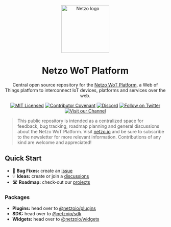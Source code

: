 <p align="center">
  <a href="https://netzo.io" rel="noopener" target="_blank">
    <img width="150" src="https://netzo.io/img/netzo-symbol-light.svg" alt="Netzo logo" />
  </a>
</p>

<h1 align="center">Netzo WoT Platform</h1>

<p align="center">
  Central open source repository for the <a href="https://app.netzo.io" target="_blank">Netzo WoT Platform</a>, a Web of Things platform to interconnect IoT devices, platforms and services over the web.
</p>

<div align="center">

[![MIT Licensed](https://img.shields.io/github/license/netzoio/netzo)](https://github.com/netzoio/netzo/tree/main/LICENSE)
[![Contributor Covenant](https://img.shields.io/badge/Contributor%20Covenant-2.1-4baaaa.svg)](CODE_OF_CONDUCT.md)
[![Discord](https://discord.com/api/guilds/790465167523577887/widget.png)](https://discord.gg/6wQRmrcPXp)
[![Follow on Twitter](https://img.shields.io/twitter/follow/netzoio.svg?label=follow+netzoio)](https://twitter.com/netzoio)
[![Visit our Channel](https://img.shields.io/youtube/channel/views/UCHFSTwM7-ZjeJRI0RwtlFmg)](https://www.youtube.com/channel/UCHFSTwM7-ZjeJRI0RwtlFmg)

</div>

> This public repository is intended as a centralized space for feedback, bug tracking, roadmap planning and general discussions about the Netzo WoT Platform. Visit [netzo.io](https://netzo.io) and be sure to subscribe to the newsletter for more relevant information. Contributions of any kind are welcome and appreciated!

## Quick Start

- 🐛 **Bug Fixes:** create an [issue](https://github.com/netzoio/netzo/issues)
- 💡 **Ideas:** create or join a [discussions](https://github.com/netzoio/netzo/discussions)
- 🛣️ **Roadmap:** check-out our [projects](https://github.com/netzoio/netzo/projects)

### Packages

- **Plugins:** head over to [@netzoio/plugins](https://github.com/netzoio/netzo/tree/main/packages/plugins)
- **SDK:** head over to [@netzoio/sdk](https://github.com/netzoio/netzo/tree/main/packages/sdk)
- **Widgets:** head over to [@netzoio/widgets](https://github.com/netzoio/netzo/tree/main/packages/widgets)
